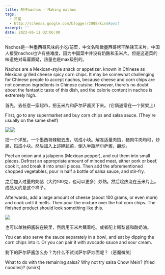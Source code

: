 ```yaml
---
title: 制作nachos - Making nachos
tags:
  - 日常
  - http://schemas.google.com/blogger/2008/kind#post
excerpt: ''
date: 2023-06-11 02:06:00
---
```


<!-- more -->
Nachos是一种墨西哥风味的小吃/前菜，中文名叫做墨西哥烤干酪辣玉米片。中国人接受nachos也许有些难度，因为中国菜中并没有奶酪和玉米片。但是这道菜的味道绝对毋庸置疑，热量也是max级别的。

Nachos are a Mexican-style snack or appetizer. known in Chinese as Mexican grilled cheese spicy corn chips. It may be somewhat challenging for Chinese people to accept nachos, because cheese and corn chips are not common ingredients in Chinese cuisine. However, there's no doubt about the fantastic taste of this dish, and the calorie content in nachos is extremely high.

  

首先，去任意一家超市，把玉米片和萨尔萨酱买下来。（它俩通常在一个货架上）

First, go to any supermarket and buy corn chips and salsa sauce. (They're usually on the same shelf)

  

[![](https://blogger.googleusercontent.com/img/a/AVvXsEhgDUeLUR0lSQ2LB4WB5-hG9Utw-UH7tLEH3mr9not8xvlHNclXHslnKFolCmNhsvYt5cH-UuNoVdml3LMdsGSKV-xA84V_AVjONBmNpHlfdRE2EnTAGcY4EdsSzk410W6yyzEQYRxnLDcV1O8U8vyekJadEw-ZwpYdBB5iL8SeNUVqHHqU9i3G3E2q)](https://blogger.googleusercontent.com/img/a/AVvXsEhgDUeLUR0lSQ2LB4WB5-hG9Utw-UH7tLEH3mr9not8xvlHNclXHslnKFolCmNhsvYt5cH-UuNoVdml3LMdsGSKV-xA84V_AVjONBmNpHlfdRE2EnTAGcY4EdsSzk410W6yyzEQYRxnLDcV1O8U8vyekJadEw-ZwpYdBB5iL8SeNUVqHHqU9i3G3E2q)[![](https://blogger.googleusercontent.com/img/a/AVvXsEijTd81gk5DMOR8yPoh6Ox2as806rFxnZj5HtQorir_RCGMmogA3qq2VHLRxA19wpW7wR31kNK2g4s5aFlhKkdX7PYN8KA2N3yrmcpA9RPn1vLAoouT2k8HqOBe3aYVjSWQ9UtXUrQgf9smpr9sJzVtOd2Y2gzwAUHOIC7O3RKIa3585tHxri-em5kB)](https://blogger.googleusercontent.com/img/a/AVvXsEijTd81gk5DMOR8yPoh6Ox2as806rFxnZj5HtQorir_RCGMmogA3qq2VHLRxA19wpW7wR31kNK2g4s5aFlhKkdX7PYN8KA2N3yrmcpA9RPn1vLAoouT2k8HqOBe3aYVjSWQ9UtXUrQgf9smpr9sJzVtOd2Y2gzwAUHOIC7O3RKIa3585tHxri-em5kB)

  

把一个洋葱，一个墨西哥辣椒去皮，切成小块。解冻适量肉馅，猪肉牛肉均可，炒熟，捣成小块。然后加入上述碎蔬菜，倒入半瓶萨尔萨酱，翻炒。

Peel an onion and a jalapeno (Mexican pepper), and cut them into small pieces. Defrost an appropriate amount of minced meat, either pork or beef, cook it, and break it into small pieces. Then add the aforementioned chopped vegetables, pour in half a bottle of salsa sauce, and stir-fry.

  

之后加入过量的奶酪（大约100克，也可以更多）炒熟。然后趁热浇在玉米片上。成品大约是这个样子。

Afterwards, add a large amount of cheese (about 100 grams, or even more) and cook until it melts. Then pour the mixture over the hot corn chips. The finished product should look something like this.

  

[![](https://blogger.googleusercontent.com/img/a/AVvXsEiayLkmG8U3v0YyiXAHNhGvUs6i_BTTPQEq1HGX4sOvc3pRmbJ91cuct8_QZLtNUx-smqiYZRAwLb3vtKAufokDacOtaszTMjzkaTITkOMSwHpLGZNXW00wXqTP39SX5JvN007QVC3ngNup6V3fxpA1ULckfC3UqtuxX_6PTZFJ-X2yPgeXlJh59DPT)](https://blogger.googleusercontent.com/img/a/AVvXsEiayLkmG8U3v0YyiXAHNhGvUs6i_BTTPQEq1HGX4sOvc3pRmbJ91cuct8_QZLtNUx-smqiYZRAwLb3vtKAufokDacOtaszTMjzkaTITkOMSwHpLGZNXW00wXqTP39SX5JvN007QVC3ngNup6V3fxpA1ULckfC3UqtuxX_6PTZFJ-X2yPgeXlJh59DPT)

  

也可以单独把酱装在碗里，然后用玉米片蘸着吃。或者配上鳄梨酱和酸奶油。

You can also serve the sauce separately in a bowl, and eat by dipping the corn chips into it. Or you can pair it with avocado sauce and sour cream.

  

剩下的萨尔萨酱怎么办？为什么不试试萨尔萨炒面呢？（恶魔微笑）

What to do with the remaining salsa? Why not try salsa Chow Mein? (fried noodles)? (smirk)